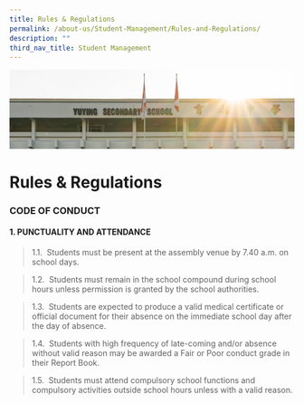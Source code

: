 ```yaml
---
title: Rules & Regulations
permalink: /about-us/Student-Management/Rules-and-Regulations/
description: ""
third_nav_title: Student Management
---
```

![](/images/AboutUs.jpg)

Rules & Regulations
===================


### **CODE OF CONDUCT**

  

#### **1\. PUNCTUALITY AND ATTENDANCE**


> 1.1.  Students must be present at the assembly venue by 7.40 a.m. on school days.

  

> 1.2.  Students must remain in the school compound during school hours unless permission is granted by the school authorities.

  

> 1.3.  Students are expected to produce a valid medical certificate or official document for their absence on the immediate school day after the day of absence.

  

> 1.4.  Students with high frequency of late-coming and/or absence without valid reason may be awarded a Fair or Poor conduct grade in their Report Book.

  

> 1.5.  Students must attend compulsory school functions and compulsory activities outside school hours unless with a valid reason.